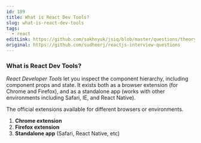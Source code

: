 ```yaml
---
id: 189
title: What is React Dev Tools?
slug: what-is-react-dev-tools
tags:
  - react
editLink: https://github.com/sakhnyuk/jsiq/blob/master/questions/theory/react/189.md
original: https://github.com/sudheerj/reactjs-interview-questions
---
```


### What is React Dev Tools?

_React Developer Tools_ let you inspect the component hierarchy, including component props and state. It exists both as a browser extension (for Chrome and Firefox), and as a standalone app (works with other environments including Safari, IE, and React Native).

The official extensions available for different browsers or environments.

1. **Chrome extension**
2. **Firefox extension**
3. **Standalone app** (Safari, React Native, etc)